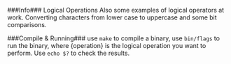 ###Info###
Logical Operations
Also some examples of logical operators at work. Converting characters from lower case to uppercase and some bit comparisons. 

###Compile & Running###
use `make` to compile a binary,
use `bin/flags` to run the binary, where {operation} is the logical operation you want to perform. Use `echo $?` to check the results.
